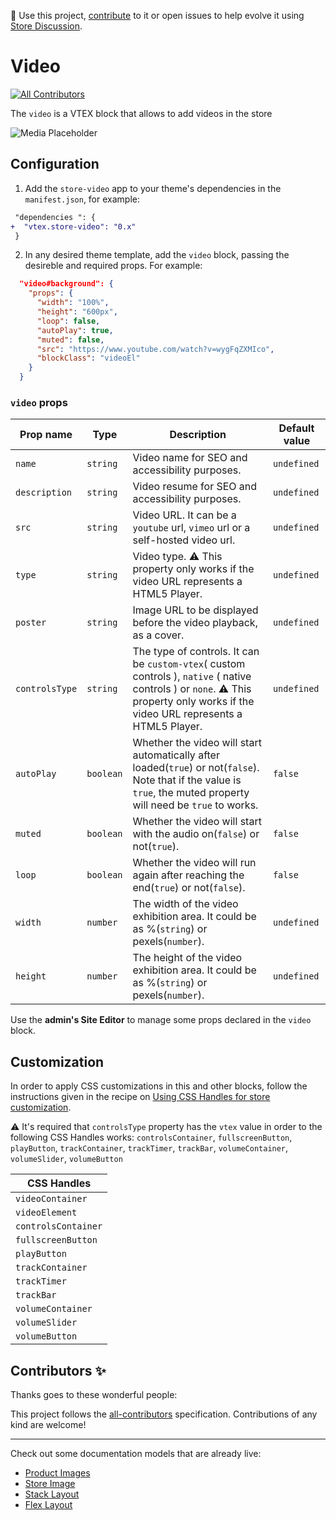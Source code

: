 📢 Use this project, [contribute](https://github.com/{OrganizationName}/{AppName}) to it or open issues to help evolve it using [Store Discussion](https://github.com/vtex-apps/store-discussion).

# Video

<!-- DOCS-IGNORE:start -->
<!-- ALL-CONTRIBUTORS-BADGE:START - Do not remove or modify this section -->

[![All Contributors](https://img.shields.io/badge/all_contributors-1-orange.svg?style=flat-square)](#contributors-)

<!-- ALL-CONTRIBUTORS-BADGE:END -->
<!-- DOCS-IGNORE:end -->

The `video` is a VTEX block that allows to add videos in the store

![Media Placeholder](https://storecomponents.vtexassets.com/arquivos/ids/155640)

## Configuration

1. Add the `store-video` app to your theme's dependencies in the `manifest.json`, for example:

```diff
 "dependencies ": {
+  "vtex.store-video": "0.x"
 }
```

2. In any desired theme template, add the `video` block, passing the desireble and required props. For example:

```json
  "video#background": {
    "props": {
      "width": "100%",
      "height": "600px",
      "loop": false,
      "autoPlay": true,
      "muted": false,
      "src": "https://www.youtube.com/watch?v=wygFqZXMIco",
      "blockClass": "videoEl"
    }
  }
```

### `video` props

| Prop name      | Type      | Description                                                                                                                                                                       | Default value |
| -------------- | --------- | --------------------------------------------------------------------------------------------------------------------------------------------------------------------------------- | ------------- |
| `name`         | `string`  | Video name for SEO and accessibility purposes.                                                                                                                                    | `undefined`   |
| `description`  | `string`  | Video resume for SEO and accessibility purposes.                                                                                                                                  | `undefined`   |
| `src`          | `string`  | Video URL. It can be a `youtube` url, `vimeo` url or a self-hosted video url.                                                                                                     | `undefined`   |
| `type`         | `string`  | Video type. ⚠️ This property only works if the video URL represents a HTML5 Player.                                                                                               | `undefined`   |
| `poster`       | `string`  | Image URL to be displayed before the video playback, as a cover.                                                                                                                  | `undefined`   |
| `controlsType` | `string`  | The type of controls. It can be `custom-vtex`( custom controls ), `native` ( native controls ) or `none`. ⚠️ This property only works if the video URL represents a HTML5 Player. | `undefined`   |
| `autoPlay`     | `boolean` | Whether the video will start automatically after loaded(`true`) or not(`false`). Note that if the value is `true`, the muted property will need be `true` to works.               | `false`       |
| `muted`        | `boolean` | Whether the video will start with the audio on(`false`) or not(`true`).                                                                                                           | `false`       |
| `loop`         | `boolean` | Whether the video will run again after reaching the end(`true`) or not(`false`).                                                                                                  | `false`       |
| `width`        | `number`  | The width of the video exhibition area. It could be as %(`string`) or pexels(`number`).                                                                                           | `undefined`   |
| `height`       | `number`  | The height of the video exhibition area. It could be as %(`string`) or pexels(`number`).                                                                                          | `undefined`   |

Use the **admin's Site Editor** to manage some props declared in the `video` block.

## Customization

In order to apply CSS customizations in this and other blocks, follow the instructions given in the recipe on [Using CSS Handles for store customization](https://vtex.io/docs/recipes/style/using-css-handles-for-store-customization).

⚠️ It's required that `controlsType` property has the `vtex` value in order to the following CSS Handles works: `controlsContainer`, `fullscreenButton`, `playButton`, `trackContainer`, `trackTimer`, `trackBar`, `volumeContainer`, `volumeSlider`, `volumeButton`

| CSS Handles         |
| ------------------- |
| `videoContainer`    |
| `videoElement`      |
| `controlsContainer` |
| `fullscreenButton`  |
| `playButton`        |
| `trackContainer`    |
| `trackTimer`        |
| `trackBar`          |
| `volumeContainer`   |
| `volumeSlider`      |
| `volumeButton`      |

<!-- DOCS-IGNORE:start -->

## Contributors ✨

Thanks goes to these wonderful people:

<!-- ALL-CONTRIBUTORS-LIST:START - Do not remove or modify this section -->
<!-- prettier-ignore-start -->
<!-- markdownlint-disable -->
<!-- markdownlint-enable -->
<!-- prettier-ignore-end -->

<!-- ALL-CONTRIBUTORS-LIST:END -->

This project follows the [all-contributors](https://github.com/all-contributors/all-contributors) specification. Contributions of any kind are welcome!

<!-- DOCS-IGNORE:end -->

---

Check out some documentation models that are already live:

- [Product Images](https://vtex.io/docs/components/all/vtex.store-components@3.125.0/product-images/)
- [Store Image](https://vtex.io/docs/components/all/vtex.store-components@3.125.0/image/)
- [Stack Layout](https://vtex.io/docs/components/all/vtex.stack-layout@0.1.0/)
- [Flex Layout](https://vtex.io/docs/components/all/vtex.flex-layout@0.15.1/)
